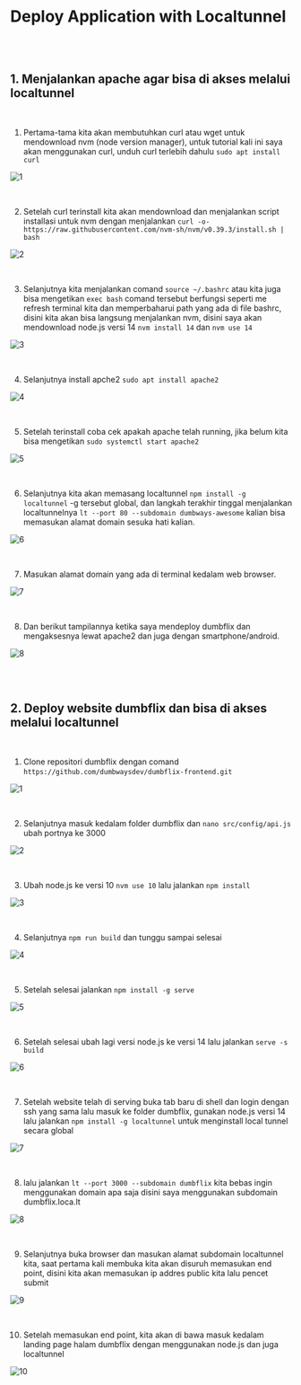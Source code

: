 # Deploy Application with Localtunnel
<br/>

<br/>

## 1. Menjalankan apache agar bisa di akses melalui localtunnel
<br/>

1. Pertama-tama kita akan membutuhkan curl atau wget untuk mendownload nvm (node version manager), untuk tutorial kali ini saya akan menggunakan curl, unduh curl terlebih dahulu `sudo apt install curl`

![1](/week-1/Localtunnel/img/1.png)

<br/>

2. Setelah curl terinstall kita akan mendownload dan menjalankan script installasi untuk nvm dengan menjalankan `curl -o- https://raw.githubusercontent.com/nvm-sh/nvm/v0.39.3/install.sh | bash`

![2](/week-1/Localtunnel/img/2.png)

<br/>

3. Selanjutnya kita menjalankan comand `source ~/.bashrc` atau kita juga bisa mengetikan `exec bash` comand tersebut berfungsi seperti me refresh terminal kita dan memperbaharui path yang ada di file bashrc, disini kita akan bisa langsung menjalankan nvm, disini saya akan mendownload node.js versi 14 `nvm install 14` dan `nvm use 14`

![3](/week-1/Localtunnel/img/3.png)

<br/>

4. Selanjutnya install apche2 `sudo apt install apache2`

![4](/week-1/Localtunnel/img/4.png)

<br/>

5. Setelah terinstall coba cek apakah apache telah running, jika belum kita bisa mengetikan `sudo systemctl start apache2`

![5](/week-1/Localtunnel/img/5.png)

<br/>

6. Selanjutnya kita akan memasang localtunnel `npm install -g localtunnel` -g tersebut global, dan langkah terakhir tinggal menjalankan localtunnelnya `lt --port 80 --subdomain dumbways-awesome` kalian bisa memasukan alamat domain sesuka hati kalian.

![6](/week-1/Localtunnel/img/6.png)

<br/>

7. Masukan alamat domain yang ada di terminal kedalam web browser.

![7](/week-1/Localtunnel/img/7.png)

<br/>

8. Dan berikut tampilannya ketika saya mendeploy dumbflix dan mengaksesnya lewat apache2 dan juga dengan smartphone/android.

![8](/week-1/Localtunnel/img/8.png)

<br/>

<br/>

## 2. Deploy website dumbflix dan bisa di akses melalui localtunnel

<br/>

1. Clone repositori dumbflix dengan comand `https://github.com/dumbwaysdev/dumbflix-frontend.git`

![1](/week-1/Localtunnel/img1/1.png)

<br/>

2. Selanjutnya masuk kedalam folder dumbflix dan `nano src/config/api.js` ubah portnya ke 3000

![2](/week-1/Localtunnel/img1/2.png)

<br/>

3. Ubah node.js ke versi 10 `nvm use 10` lalu jalankan `npm install`

![3](/week-1/Localtunnel/img1/3.png)

<br/>

4. Selanjutnya `npm run build` dan tunggu sampai selesai

![4](/week-1/Localtunnel/img1/4.png)

<br/>

5. Setelah selesai jalankan `npm install -g serve`

![5](/week-1/Localtunnel/img1/5.png)

<br/>

6. Setelah selesai ubah lagi versi node.js ke versi 14 lalu jalankan `serve -s build`

![6](/week-1/Localtunnel/img1/6.png)

<br/>

7. Setelah website telah di serving buka tab baru di shell dan login dengan ssh yang sama lalu masuk ke folder dumbflix, gunakan node.js versi 14 lalu jalankan `npm install -g localtunnel` untuk menginstall local tunnel secara global

![7](/week-1/Localtunnel/img1/7.png)

<br/>

8. lalu jalankan `lt --port 3000 --subdomain dumbflix` kita bebas ingin menggunakan domain apa saja disini saya menggunakan subdomain dumbflix.loca.lt

![8](/week-1/Localtunnel/img1/8.png)

<br/>

9. Selanjutnya buka browser dan masukan alamat subdomain localtunnel kita, saat pertama kali membuka kita akan disuruh memasukan end point, disini kita akan memasukan ip addres public kita lalu pencet submit

![9](/week-1/Localtunnel/img1/9.png)

<br/>

10. Setelah memasukan end point, kita akan di bawa masuk kedalam landing page halam dumbflix dengan menggunakan node.js dan juga localtunnel

![10](/week-1/Localtunnel/img1/10.png)
